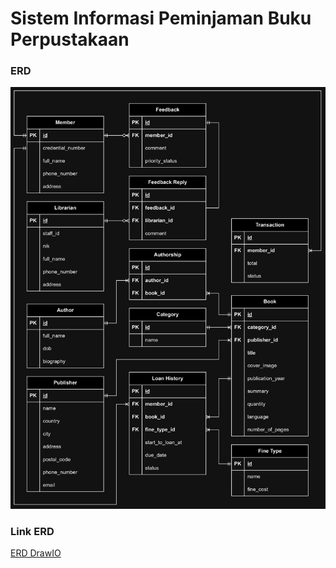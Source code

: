 # Sistem Informasi Peminjaman Buku Perpustakaan

### ERD

![image](https://raw.githubusercontent.com/dev4ult/go-perpustakaan/main/ERD.png)

### Link ERD

[ERD DrawIO](https://drive.google.com/file/d/1M0CmRtvHxHL8n_F-UI5744gluo1_gdid/view?usp=sharing)
